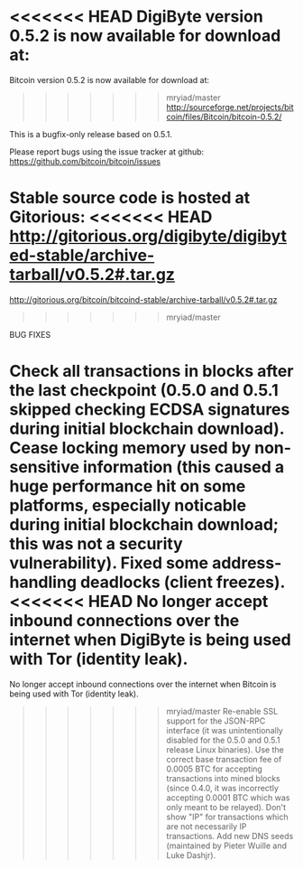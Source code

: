 <<<<<<< HEAD
DigiByte version 0.5.2 is now available for download at:
=======
Bitcoin version 0.5.2 is now available for download at:
>>>>>>> mryiad/master
http://sourceforge.net/projects/bitcoin/files/Bitcoin/bitcoin-0.5.2/

This is a bugfix-only release based on 0.5.1.

Please report bugs using the issue tracker at github:
https://github.com/bitcoin/bitcoin/issues

Stable source code is hosted at Gitorious:
<<<<<<< HEAD
http://gitorious.org/digibyte/digibyted-stable/archive-tarball/v0.5.2#.tar.gz
=======
http://gitorious.org/bitcoin/bitcoind-stable/archive-tarball/v0.5.2#.tar.gz
>>>>>>> mryiad/master

BUG FIXES

Check all transactions in blocks after the last checkpoint (0.5.0 and 0.5.1 skipped checking ECDSA signatures during initial blockchain download).
Cease locking memory used by non-sensitive information (this caused a huge performance hit on some platforms, especially noticable during initial blockchain download; this was
not a security vulnerability).
Fixed some address-handling deadlocks (client freezes).
<<<<<<< HEAD
No longer accept inbound connections over the internet when DigiByte is being used with Tor (identity leak).
=======
No longer accept inbound connections over the internet when Bitcoin is being used with Tor (identity leak).
>>>>>>> mryiad/master
Re-enable SSL support for the JSON-RPC interface (it was unintentionally disabled for the 0.5.0 and 0.5.1 release Linux binaries).
Use the correct base transaction fee of 0.0005 BTC for accepting transactions into mined blocks (since 0.4.0, it was incorrectly accepting 0.0001 BTC which was only meant to be relayed).
Don't show "IP" for transactions which are not necessarily IP transactions.
Add new DNS seeds (maintained by Pieter Wuille and Luke Dashjr).
